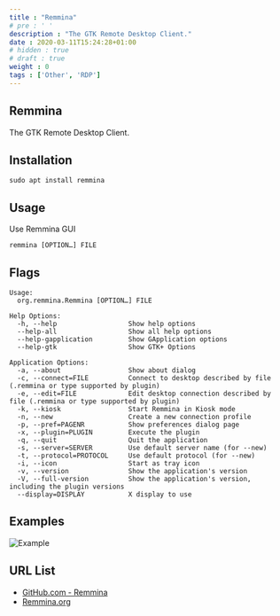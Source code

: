 ```yaml
---
title : "Remmina"
# pre : ' '
description : "The GTK Remote Desktop Client."
date : 2020-03-11T15:24:28+01:00
# hidden : true
# draft : true
weight : 0
tags : ['Other', 'RDP']
---
```


## Remmina

The GTK Remote Desktop Client.

## Installation

```plain
sudo apt install remmina
```

## Usage

Use Remmina GUI

```plain
remmina [OPTION…] FILE
```

## Flags

```plain
Usage:
  org.remmina.Remmina [OPTION…] FILE

Help Options:
  -h, --help                  Show help options
  --help-all                  Show all help options
  --help-gapplication         Show GApplication options
  --help-gtk                  Show GTK+ Options

Application Options:
  -a, --about                 Show about dialog
  -c, --connect=FILE          Connect to desktop described by file (.remmina or type supported by plugin)
  -e, --edit=FILE             Edit desktop connection described by file (.remmina or type supported by plugin)
  -k, --kiosk                 Start Remmina in Kiosk mode
  -n, --new                   Create a new connection profile
  -p, --pref=PAGENR           Show preferences dialog page
  -x, --plugin=PLUGIN         Execute the plugin
  -q, --quit                  Quit the application
  -s, --server=SERVER         Use default server name (for --new)
  -t, --protocol=PROTOCOL     Use default protocol (for --new)
  -i, --icon                  Start as tray icon
  -v, --version               Show the application's version
  -V, --full-version          Show the application's version, including the plugin versions
  --display=DISPLAY           X display to use
```

## Examples

![Example](images/example.png)

## URL List

* [GitHub.com - Remmina](https://github.com/FreeRDP/Remmina)
* [Remmina.org](https://remmina.org/)
